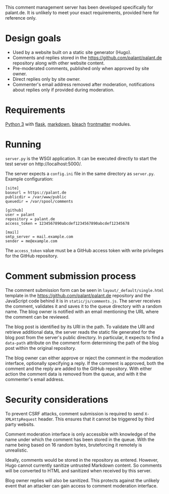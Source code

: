 This comment management server has been developed specifically for palant.de. It is unlikely to meet your exact requirements, provided here for reference only.

# Design goals

* Used by a website built on a static site generator (Hugo).
* Comments and replies stored in the <https://github.com/palant/palant.de> repository along with other website content.
* Pre-moderated comments, published only when approved by site owner.
* Direct replies only by site owner.
* Commenter's email address removed after moderation, notifications about replies only if provided during moderation.

# Requirements

[Python 3](https://www.python.org/) with [flask](http://flask.pocoo.org/), [markdown](https://python-markdown.github.io/), [bleach](https://bleach.readthedocs.io/) [frontmatter](https://python-frontmatter.readthedocs.io/) modules.

# Running

`server.py` is the WSGI application. It can be executed directly to start the test server on http://localhost:5000/.

The server expects a `config.ini` file in the same directory as `server.py`. Example configuration:

    [site]
    baseurl = https://palant.de
    publicdir = /var/www/public
    queuedir = /var/spool/comments

    [github]
    user = palant
    repository = palant.de
    access_token = 1234567890abcdef1234567890abcdef12345678

    [mail]
    smtp_server = mail.example.com
    sender = me@example.com

The `access_token` value must be a GitHub access token with write privileges for the GitHub repository.

# Comment submission process

The comment submission form can be seen in `layout/_default/single.html` template in the <https://github.com/palant/palant.de> repository and the JavaScript code behind it is in `static/js/comments.js`. The server receives the comment, validates it and saves it to the queue directory with a random name. The blog owner is notified with an email mentioning the URL where the comment can be reviewed.

The blog post is identified by its URI in the path. To validate the URI and retrieve additional data, the server reads the static file generated for the blog post from the server's public directory. In particular, it expects to find a `data-path` attribute on the comment form determining the path of the blog post within the original repository.

The blog owner can either approve or reject the comment in the moderation interface, optionally specifying a reply. If the comment is approved, both the comment and the reply are added to the GitHub repository. With either action the comment data is removed from the queue, and with it the commenter's email address.

# Security considerations

To prevent CSRF attacks, comment submission is required to send `X-XMLHttpRequest` header. This ensures that it cannot be triggered by third party websits.

Comment moderation interface is only accessible with knowledge of the name under which the comment has been stored in the queue. With the name being based on 16 random bytes, bruteforcing it remotely is unrealistic.

Ideally, comments would be stored in the repository as entered. However, Hugo cannot currently sanitize untrusted Markdown content. So comments will be converted to HTML and sanitized when received by this server.

Blog owner replies will also be sanitized. This protects against the unlikely event that an attacker can gain access to comment moderation interface.
